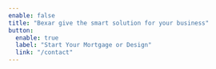 ```yaml
---
enable: false
title: "Bexar give the smart solution for your business"
button:
  enable: true
  label: "Start Your Mortgage or Design"
  link: "/contact"
---
```

